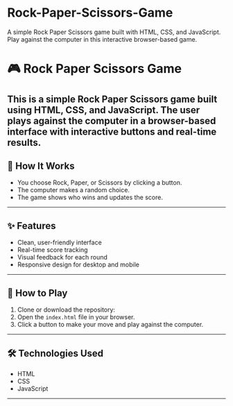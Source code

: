 # Rock-Paper-Scissors-Game
A simple Rock Paper Scissors game built with HTML, CSS, and JavaScript. Play against the computer in this interactive browser-based game.

# 🎮 Rock Paper Scissors Game

This is a simple Rock Paper Scissors game built using **HTML**, **CSS**, and **JavaScript**. The user plays against the computer in a browser-based interface with interactive buttons and real-time results.
---

## 🧠 How It Works

- You choose Rock, Paper, or Scissors by clicking a button.
- The computer makes a random choice.
- The game shows who wins and updates the score.
---

## ✨ Features

- Clean, user-friendly interface
- Real-time score tracking
- Visual feedback for each round
- Responsive design for desktop and mobile
---

## 🚀 How to Play

1. Clone or download the repository: 
2. Open the `index.html` file in your browser.
3. Click a button to make your move and play against the computer.
---

## 🛠 Technologies Used

- HTML
- CSS
- JavaScript

---


